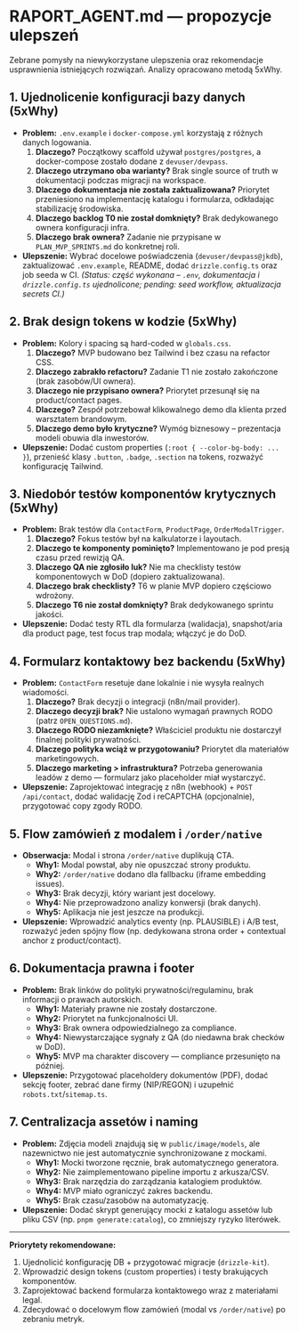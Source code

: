 # RAPORT_AGENT.md — propozycje ulepszeń

Zebrane pomysły na niewykorzystane ulepszenia oraz rekomendacje usprawnienia istniejących rozwiązań. Analizy opracowano metodą 5xWhy.

## 1. Ujednolicenie konfiguracji bazy danych (5xWhy)
- **Problem:** `.env.example` i `docker-compose.yml` korzystają z różnych danych logowania.
  1. **Dlaczego?** Początkowy scaffold używał `postgres/postgres`, a docker-compose zostało dodane z `devuser/devpass`.
  2. **Dlaczego utrzymano oba warianty?** Brak single source of truth w dokumentacji podczas migracji na workspace.
  3. **Dlaczego dokumentacja nie została zaktualizowana?** Priorytet przeniesiono na implementację katalogu i formularza, odkładając stabilizację środowiska.
  4. **Dlaczego backlog T0 nie został domknięty?** Brak dedykowanego ownera konfiguracji infra.
  5. **Dlaczego brak ownera?** Zadanie nie przypisane w `PLAN_MVP_SPRINTS.md` do konkretnej roli.
- **Ulepszenie:** Wybrać docelowe poświadczenia (`devuser/devpass@jkdb`), zaktualizować `.env.example`, README, dodać `drizzle.config.ts` oraz job seeda w CI. _(Status: część wykonana – `.env`, dokumentacja i `drizzle.config.ts` ujednolicone; pending: seed workflow, aktualizacja secrets CI.)_

## 2. Brak design tokens w kodzie (5xWhy)
- **Problem:** Kolory i spacing są hard-coded w `globals.css`.
  1. **Dlaczego?** MVP budowano bez Tailwind i bez czasu na refactor CSS.
  2. **Dlaczego zabrakło refactoru?** Zadanie T1 nie zostało zakończone (brak zasobów/UI ownera).
  3. **Dlaczego nie przypisano ownera?** Priorytet przesunął się na product/contact pages.
  4. **Dlaczego?** Zespół potrzebował klikowalnego demo dla klienta przed warsztatem brandowym.
  5. **Dlaczego demo było krytyczne?** Wymóg biznesowy – prezentacja modeli obuwia dla inwestorów.
- **Ulepszenie:** Dodać custom properties (`:root { --color-bg-body: ... }`), przenieść klasy `.button`, `.badge`, `.section` na tokens, rozważyć konfigurację Tailwind.

## 3. Niedobór testów komponentów krytycznych (5xWhy)
- **Problem:** Brak testów dla `ContactForm`, `ProductPage`, `OrderModalTrigger`.
  1. **Dlaczego?** Fokus testów był na kalkulatorze i layoutach.
  2. **Dlaczego te komponenty pominięto?** Implementowano je pod presją czasu przed rewizją QA.
  3. **Dlaczego QA nie zgłosiło luk?** Nie ma checklisty testów komponentowych w DoD (dopiero zaktualizowana).
  4. **Dlaczego brak checklisty?** T6 w planie MVP dopiero częściowo wdrożony.
  5. **Dlaczego T6 nie został domknięty?** Brak dedykowanego sprintu jakości.
- **Ulepszenie:** Dodać testy RTL dla formularza (walidacja), snapshot/aria dla product page, test focus trap modala; włączyć je do DoD.

## 4. Formularz kontaktowy bez backendu (5xWhy)
- **Problem:** `ContactForm` resetuje dane lokalnie i nie wysyła realnych wiadomości.
  1. **Dlaczego?** Brak decyzji o integracji (n8n/mail provider).
  2. **Dlaczego decyzji brak?** Nie ustalono wymagań prawnych RODO (patrz `OPEN_QUESTIONS.md`).
  3. **Dlaczego RODO niezamknięte?** Właściciel produktu nie dostarczył finalnej polityki prywatności.
  4. **Dlaczego polityka wciąż w przygotowaniu?** Priorytet dla materiałów marketingowych.
  5. **Dlaczego marketing > infrastruktura?** Potrzeba generowania leadów z demo — formularz jako placeholder miał wystarczyć.
- **Ulepszenie:** Zaprojektować integrację z n8n (webhook) + `POST /api/contact`, dodać walidację Zod i reCAPTCHA (opcjonalnie), przygotować copy zgody RODO.

## 5. Flow zamówień z modalem i `/order/native`
- **Obserwacja:** Modal i strona `/order/native` duplikują CTA.
  - **Why1:** Modal powstał, aby nie opuszczać strony produktu.
  - **Why2:** `/order/native` dodano dla fallbacku (iframe embedding issues).
  - **Why3:** Brak decyzji, który wariant jest docelowy.
  - **Why4:** Nie przeprowadzono analizy konwersji (brak danych).
  - **Why5:** Aplikacja nie jest jeszcze na produkcji.
- **Ulepszenie:** Wprowadzić analytics eventy (np. PLAUSIBLE) i A/B test, rozważyć jeden spójny flow (np. dedykowana strona order + contextual anchor z product/contact).

## 6. Dokumentacja prawna i footer
- **Problem:** Brak linków do polityki prywatności/regulaminu, brak informacji o prawach autorskich.
  - **Why1:** Materiały prawne nie zostały dostarczone.
  - **Why2:** Priorytet na funkcjonalności UI.
  - **Why3:** Brak ownera odpowiedzialnego za compliance.
  - **Why4:** Niewystarczające sygnały z QA (do niedawna brak checków w DoD).
  - **Why5:** MVP ma charakter discovery — compliance przesunięto na później.
- **Ulepszenie:** Przygotować placeholdery dokumentów (PDF), dodać sekcję footer, zebrać dane firmy (NIP/REGON) i uzupełnić `robots.txt`/`sitemap.ts`.

## 7. Centralizacja assetów i naming
- **Problem:** Zdjęcia modeli znajdują się w `public/image/models`, ale nazewnictwo nie jest automatycznie synchronizowane z mockami.
  - **Why1:** Mocki tworzone ręcznie, brak automatycznego generatora.
  - **Why2:** Nie zaimplementowano pipeline importu z arkusza/CSV.
  - **Why3:** Brak narzędzia do zarządzania katalogiem produktów.
  - **Why4:** MVP miało ograniczyć zakres backendu.
  - **Why5:** Brak czasu/zasobów na automatyzację.
- **Ulepszenie:** Dodać skrypt generujący mocki z katalogu assetów lub pliku CSV (np. `pnpm generate:catalog`), co zmniejszy ryzyko literówek.

---
**Priorytety rekomendowane:**
1. Ujednolicić konfigurację DB + przygotować migracje (`drizzle-kit`).
2. Wprowadzić design tokens (custom properties) i testy brakujących komponentów.
3. Zaprojektować backend formularza kontaktowego wraz z materiałami legal.
4. Zdecydować o docelowym flow zamówień (modal vs `/order/native`) po zebraniu metryk.
